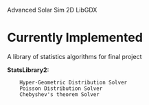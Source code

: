 Advanced Solar Sim 2D LibGDX

# Currently Implemented
A library of statistics algorithms for final project
   
  **StatsLibrary2:**
   
        Hyper-Geometric Distribution Solver
        Poisson Distribution Solver
        Chebyshev's theorem Solver
